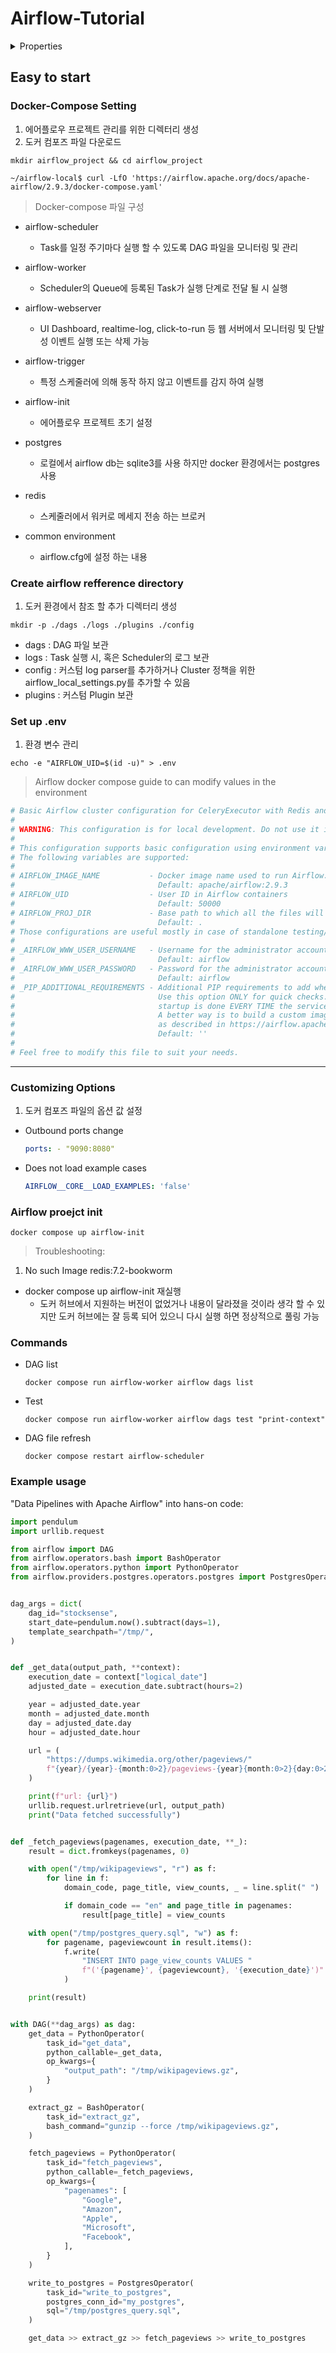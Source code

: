 # Airflow-Tutorial

<details>

<summary>Properties</summary>

:pencil:2024.08.03

참고 블로그:
- [Apache Airflow, 어렵지 않게 시작하기](https://gngsn.tistory.com/264)
- [오늘의 집, 에어플로우 도입기](https://www.bucketplace.com/post/2021-04-13-%EB%B2%84%ED%82%B7%ED%94%8C%EB%A0%88%EC%9D%B4%EC%8A%A4-airflow-%EB%8F%84%EC%9E%85%EA%B8%B0/)

</details>

## Easy to start

### Docker-Compose Setting

1. 에어플로우 프로젝트 관리를 위한 디렉터리 생성
2. 도커 컴포즈 파일 다운로드

```
mkdir airflow_project && cd airflow_project

~/airflow-local$ curl -LfO 'https://airflow.apache.org/docs/apache-airflow/2.9.3/docker-compose.yaml'
```

> Docker-compose 파일 구성

- airflow-scheduler
    - Task를 일정 주기마다 실행 할 수 있도록 DAG 파일을 모니터링 및 관리

- airflow-worker
    - Scheduler의 Queue에 등록된 Task가 실행 단계로 전달 될 시 실행

- airflow-webserver
    - UI Dashboard, realtime-log, click-to-run 등 웹 서버에서 모니터링 및 단발성 이벤트 실행 또는 삭제 가능

- airflow-trigger
    - 특정 스케줄러에 의해 동작 하지 않고 이벤트를 감지 하여 실행

- airflow-init
    - 에어플로우 프로젝트 초기 설정

- postgres
    - 로컬에서 airflow db는 sqlite3를 사용 하지만 docker 환경에서는 postgres 사용

- redis
    - 스케줄러에서 워커로 메세지 전송 하는 브로커

- common environment
    - airflow.cfg에 설정 하는 내용


### Create airflow refference directory

1. 도커 환경에서 참조 할 추가 디렉터리 생성

```
mkdir -p ./dags ./logs ./plugins ./config
```

- dags : DAG 파일 보관
- logs : Task 실행 시, 혹은 Scheduler의 로그 보관
- config : 커스텀 log parser를 추가하거나 Cluster 정책을 위한 airflow_local_settings.py를 추가할 수 있음
- plugins : 커스텀 Plugin 보관

### Set up .env

1. 환경 변수 관리

```
echo -e "AIRFLOW_UID=$(id -u)" > .env
```

> Airflow docker compose guide to can modify values in the environment

```python
# Basic Airflow cluster configuration for CeleryExecutor with Redis and PostgreSQL.
#
# WARNING: This configuration is for local development. Do not use it in a production deployment.
#
# This configuration supports basic configuration using environment variables or an .env file
# The following variables are supported:
#
# AIRFLOW_IMAGE_NAME           - Docker image name used to run Airflow.
#                                Default: apache/airflow:2.9.3
# AIRFLOW_UID                  - User ID in Airflow containers
#                                Default: 50000
# AIRFLOW_PROJ_DIR             - Base path to which all the files will be volumed.
#                                Default: .
# Those configurations are useful mostly in case of standalone testing/running Airflow in test/try-out mode
#
# _AIRFLOW_WWW_USER_USERNAME   - Username for the administrator account (if requested).
#                                Default: airflow
# _AIRFLOW_WWW_USER_PASSWORD   - Password for the administrator account (if requested).
#                                Default: airflow
# _PIP_ADDITIONAL_REQUIREMENTS - Additional PIP requirements to add when starting all containers.
#                                Use this option ONLY for quick checks. Installing requirements at container
#                                startup is done EVERY TIME the service is started.
#                                A better way is to build a custom image or extend the official image
#                                as described in https://airflow.apache.org/docs/docker-stack/build.html.
#                                Default: ''
#
# Feel free to modify this file to suit your needs.
```

---


### Customizing Options

1. 도커 컴포즈 파일의 옵션 값 설정

- Outbound ports change

    ```yaml
    ports: - "9090:8080"
    ```

- Does not load example cases

    ```yaml
    AIRFLOW__CORE__LOAD_EXAMPLES: 'false'
    ```

### Airflow proejct init

```
docker compose up airflow-init
```

> Troubleshooting:

1. No such Image redis:7.2-bookworm

- docker compose up airflow-init 재실행
    - 도커 허브에서 지원하는 버전이 없었거나 내용이 달라졌을 것이라 생각 할 수 있지만 도커 허브에는 잘 등록 되어 있으니 다시 실행 하면 정상적으로 풀링 가능


### Commands

- DAG list
    ```
    docker compose run airflow-worker airflow dags list
    ```

- Test
    ```
    docker compose run airflow-worker airflow dags test "print-context"
    ```

- DAG file refresh
    ```
    docker compose restart airflow-scheduler
    ```


### Example usage

"Data Pipelines with Apache Airflow" into hans-on code:

```python
import pendulum
import urllib.request

from airflow import DAG
from airflow.operators.bash import BashOperator
from airflow.operators.python import PythonOperator
from airflow.providers.postgres.operators.postgres import PostgresOperator


dag_args = dict(
    dag_id="stocksense",
    start_date=pendulum.now().subtract(days=1),
    template_searchpath="/tmp/",
)


def _get_data(output_path, **context):
    execution_date = context["logical_date"]
    adjusted_date = execution_date.subtract(hours=2)

    year = adjusted_date.year
    month = adjusted_date.month
    day = adjusted_date.day
    hour = adjusted_date.hour

    url = (
        "https://dumps.wikimedia.org/other/pageviews/"
        f"{year}/{year}-{month:0>2}/pageviews-{year}{month:0>2}{day:0>2}-{hour:0>2}0000.gz"
    )

    print(f"url: {url}")
    urllib.request.urlretrieve(url, output_path)
    print("Data fetched successfully")


def _fetch_pageviews(pagenames, execution_date, **_):
    result = dict.fromkeys(pagenames, 0)

    with open("/tmp/wikipageviews", "r") as f:
        for line in f:
            domain_code, page_title, view_counts, _ = line.split(" ")

            if domain_code == "en" and page_title in pagenames:
                result[page_title] = view_counts

    with open("/tmp/postgres_query.sql", "w") as f:
        for pagename, pageviewcount in result.items():
            f.write(
                "INSERT INTO page_view_counts VALUES "
                f"('{pagename}', {pageviewcount}, '{execution_date}')"
            )

    print(result)


with DAG(**dag_args) as dag:
    get_data = PythonOperator(
        task_id="get_data",
        python_callable=_get_data,
        op_kwargs={
            "output_path": "/tmp/wikipageviews.gz",
        }
    )

    extract_gz = BashOperator(
        task_id="extract_gz",
        bash_command="gunzip --force /tmp/wikipageviews.gz",
    )

    fetch_pageviews = PythonOperator(
        task_id="fetch_pageviews",
        python_callable=_fetch_pageviews,
        op_kwargs={
            "pagenames": [
                "Google",
                "Amazon",
                "Apple",
                "Microsoft",
                "Facebook",
            ],
        }
    )

    write_to_postgres = PostgresOperator(
        task_id="write_to_postgres",
        postgres_conn_id="my_postgres",
        sql="/tmp/postgres_query.sql",
    )

    get_data >> extract_gz >> fetch_pageviews >> write_to_postgres

```